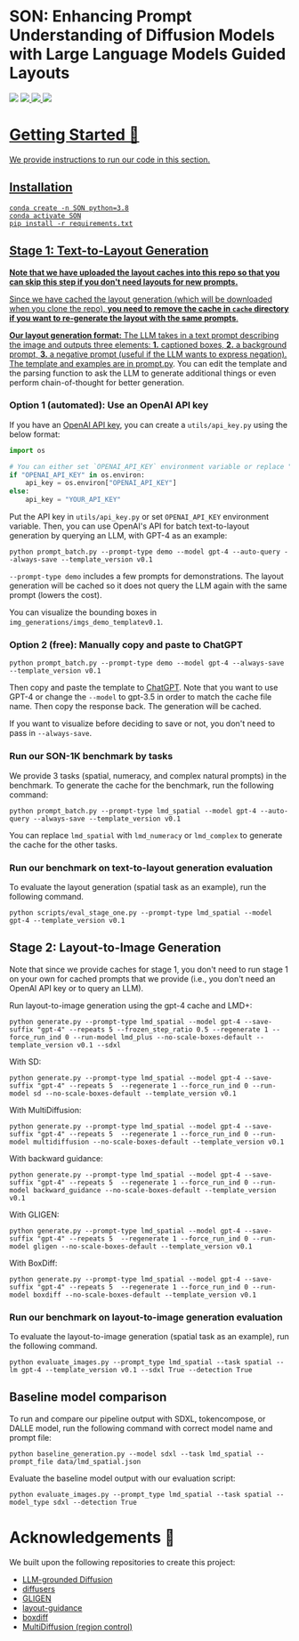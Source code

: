 # SON: Enhancing Prompt Understanding of Diffusion Models with Large Language Models Guided Layouts


<a href='https://weiyueli7.github.io/SON/'><img src='https://img.shields.io/badge/Project-Page-Green'></a>  <a href=''><img src='https://img.shields.io/badge/Report-PDF-blue'> <a href=''><img src='https://img.shields.io/badge/Poster-PDF-red'> <a href='https://github.com/weiyueli7/SON/tree/main/data'><img src='https://img.shields.io/badge/SON-Dataset-yellow'>
# Getting Started 🚀

We provide instructions to run our code in this section.

## Installation
```
conda create -n SON python=3.8
conda activate SON
pip install -r requirements.txt
```
## Stage 1: Text-to-Layout Generation
**Note that we have uploaded the layout caches into this repo so that you can skip this step if you don't need layouts for new prompts.**

Since we have cached the layout generation (which will be downloaded when you clone the repo), **you need to remove the cache in `cache` directory if you want to re-generate the layout with the same prompts**.

**Our layout generation format:** The LLM takes in a text prompt describing the image and outputs three elements: **1.** captioned boxes, **2.** a background prompt, **3.** a negative prompt (useful if the LLM wants to express negation). The template and examples are in [prompt.py](prompt.py). You can edit the template and the parsing function to ask the LLM to generate additional things or even perform chain-of-thought for better generation.

### Option 1 (automated): Use an OpenAI API key
If you have an [OpenAI API key](https://openai.com/blog/openai-api), you can create a `utils/api_key.py` using the below format:

```python
import os

# You can either set `OPENAI_API_KEY` environment variable or replace "YOUR_API_KEY" below with your OpenAI API key
if "OPENAI_API_KEY" in os.environ:
    api_key = os.environ["OPENAI_API_KEY"]
else:
    api_key = "YOUR_API_KEY"
```

Put the API key in `utils/api_key.py` or set `OPENAI_API_KEY` environment variable. Then, you can use OpenAI's API for batch text-to-layout generation by querying an LLM, with GPT-4 as an example:

```
python prompt_batch.py --prompt-type demo --model gpt-4 --auto-query --always-save --template_version v0.1
```

`--prompt-type demo` includes a few prompts for demonstrations. The layout generation will be cached so it does not query the LLM again with the same prompt (lowers the cost).

You can visualize the bounding boxes in `img_generations/imgs_demo_templatev0.1`.

### Option 2 (free): Manually copy and paste to ChatGPT
```
python prompt_batch.py --prompt-type demo --model gpt-4 --always-save --template_version v0.1
```
Then copy and paste the template to [ChatGPT](https://chat.openai.com). Note that you want to use GPT-4 or change the `--model` to gpt-3.5 in order to match the cache file name. Then copy the response back. The generation will be cached.

If you want to visualize before deciding to save or not, you don't need to pass in `--always-save`.


### Run our SON-1K benchmark by tasks

We provide 3 tasks (spatial, numeracy, and complex natural prompts) in the benchmark. To generate the cache for the benchmark, run the following command:
```
python prompt_batch.py --prompt-type lmd_spatial --model gpt-4 --auto-query --always-save --template_version v0.1
```
You can replace `lmd_spatial` with `lmd_numeracy` or `lmd_complex` to generate the cache for the other tasks.

### Run our benchmark on text-to-layout generation evaluation
To evaluate the layout generation (spatial task as an example), run the following command.
```
python scripts/eval_stage_one.py --prompt-type lmd_spatial --model gpt-4 --template_version v0.1
```

## Stage 2: Layout-to-Image Generation
Note that since we provide caches for stage 1, you don't need to run stage 1 on your own for cached prompts that we provide (i.e., you don't need an OpenAI API key or to query an LLM).

Run layout-to-image generation using the gpt-4 cache and LMD+:
```
python generate.py --prompt-type lmd_spatial --model gpt-4 --save-suffix "gpt-4" --repeats 5 --frozen_step_ratio 0.5 --regenerate 1 --force_run_ind 0 --run-model lmd_plus --no-scale-boxes-default --template_version v0.1 --sdxl
```
With SD:
```
python generate.py --prompt-type lmd_spatial --model gpt-4 --save-suffix "gpt-4" --repeats 5  --regenerate 1 --force_run_ind 0 --run-model sd --no-scale-boxes-default --template_version v0.1
```
With MultiDiffusion:
```
python generate.py --prompt-type lmd_spatial --model gpt-4 --save-suffix "gpt-4" --repeats 5  --regenerate 1 --force_run_ind 0 --run-model multidiffusion --no-scale-boxes-default --template_version v0.1
```
With backward guidance:
```
python generate.py --prompt-type lmd_spatial --model gpt-4 --save-suffix "gpt-4" --repeats 5  --regenerate 1 --force_run_ind 0 --run-model backward_guidance --no-scale-boxes-default --template_version v0.1
```
With GLIGEN:
```
python generate.py --prompt-type lmd_spatial --model gpt-4 --save-suffix "gpt-4" --repeats 5  --regenerate 1 --force_run_ind 0 --run-model gligen --no-scale-boxes-default --template_version v0.1
```
With BoxDiff:
```
python generate.py --prompt-type lmd_spatial --model gpt-4 --save-suffix "gpt-4" --repeats 5  --regenerate 1 --force_run_ind 0 --run-model boxdiff --no-scale-boxes-default --template_version v0.1
```


### Run our benchmark on layout-to-image generation evaluation

To evaluate the layout-to-image generation (spatial task as an example), run the following command.
```shell
python evaluate_images.py --prompt_type lmd_spatial --task spatial --lm gpt-4 --template_version v0.1 --sdxl True --detection True
```

## Baseline model comparison
To run and compare our pipeline output with SDXL, tokencompose, or DALLE model, run the following command with correct model name and prompt file:

```shell
python baseline_generation.py --model sdxl --task lmd_spatial --prompt_file data/lmd_spatial.json
```

Evaluate the baseline model output with our evaluation script:

```shell
python evaluate_images.py --prompt_type lmd_spatial --task spatial --model_type sdxl --detection True
```






# Acknowledgements 🙏

We built upon the following repositories to create this project:
- [LLM-grounded Diffusion](https://github.com/TonyLianLong/LLM-groundedDiffusion)
- [diffusers](https://huggingface.co/docs/diffusers/index)
- [GLIGEN](https://github.com/gligen/GLIGEN)
- [layout-guidance](https://github.com/silent-chen/layout-guidance)
- [boxdiff](https://github.com/showlab/BoxDiff)
- [MultiDiffusion (region control)](https://github.com/omerbt/MultiDiffusion/tree/master)

